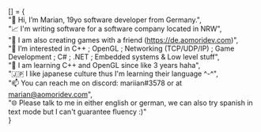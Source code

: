 [] = { <br/>
  "👋 Hi, I’m Marian, 19yo software developer from Germany.", <br/>
  "📈 I'm writing software for a software company located in NRW", <br/>
  "👾 I am also creating games with a friend (https://de.aomoridev.com)", <br/>
  "👀 I’m interested in C++ ; OpenGL ; Networking (TCP/UDP/IP) ; Game Development ; C# ; .NET ; Embedded systems & Low level stuff", <br/>
  "🌱 I am learning C++ and OpenGL since like 3 years haha", <br/>
  "🇯🇵 I like japanese culture thus I'm learning their language ^-^", <br/>
  "📫 You can reach me on discord: mariian#3578 or at marian@aomoridev.com", <br/>
  "🌐 Please talk to me in either english or german, we can also try spanish in text mode but I can't guarantee fluency :)" <br/>
}
